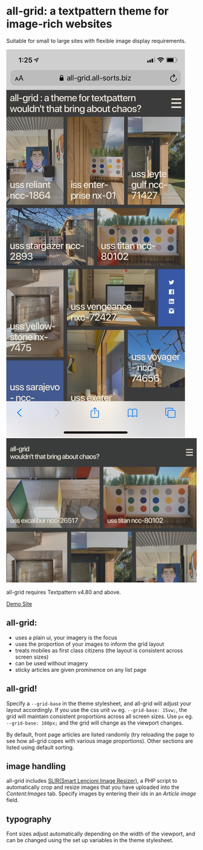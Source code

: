 # all-grid: a textpattern theme for image-rich websites

Suitable for small to large sites with flexible image display requirements.


![all-grid screenshot](/styles/img/all-grid-theme-mobile.jpg) ![all-grid screenshot](/styles/img/all-grid-theme.jpg)

all-grid requires Textpattern v4.80 and above.


[Demo Site](https://all-grid.all-sorts.biz)

## all-grid:

* uses a plain ui, your imagery is the focus
* uses the proportion of your images to inform the grid layout
* treats mobiles as first class citizens (the layout is consistent across screen sizes)
* can be used without imagery
* sticky articles are given prominence on any list page

## all-grid!

Specify a `--grid-base` in the theme stylesheet, and all-grid will adjust your layout accordingly. If you use the css unit `vw` eg. `--grid-base: 15vw;`, the grid will maintain consistent proportions across all screen sizes. Use `px` eg. `--grid-base: 160px;` and the grid will change as the viewport changes.  

By default, front page articles are listed randomly (try reloading the page to see how all-grid copes with various image proportions). Other sections are listed using default sorting.

## image handling

all-grid includes [SLIR(Smart Lencioni Image Resizer)](/slir/), a PHP script to automatically crop and resize images that you have uploaded into the _Content:Images_ tab. Specify images by entering their ids in an _Article image_ field.

## typography

Font sizes adjust automatically depending on the width of the viewport, and can be changed using the set up variables in the theme stylesheet. 
